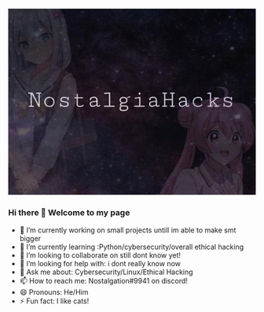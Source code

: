 ![](https://github.com/NostalgiaHacks/NostalgiaHacks/blob/main/image.jpg)
### Hi there 👋 Welcome to my page

- 🔭 I’m currently working on small projects untill im able to make smt bigger
- 🌱 I’m currently learning :Python/cybersecurity/overall ethical hacking
- 👯 I’m looking to collaborate on still dont know yet!
- 🤔 I’m looking for help with: i dont really know now
- 💬 Ask me about: Cybersecurity/Linux/Ethical Hacking
- 📫 How to reach me: Nostalgation#9941 on discord!
- 😄 Pronouns: He/Him
- ⚡ Fun fact: I like cats!

